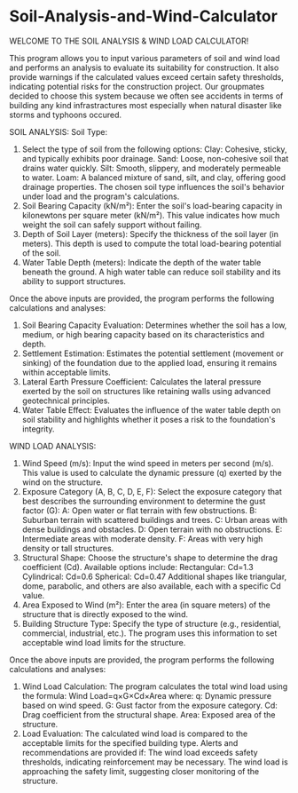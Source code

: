 # Soil-Analysis-and-Wind-Calculator
WELCOME TO THE SOIL ANALYSIS & WIND LOAD CALCULATOR!

This program allows you to input various parameters of soil and wind load and performs an analysis to evaluate its suitability for construction. It also provide warnings if the calculated values exceed certain safety thresholds, indicating potential risks for the construction project. Our groupmates decided to choose this system because we often see accidents in terms of building any kind infrastractures most especially when natural disaster like storms and typhoons occured.

SOIL ANALYSIS: Soil Type:

1. Select the type of soil from the following options: Clay: Cohesive, sticky, and typically exhibits poor drainage. Sand: Loose, non-cohesive soil that drains water quickly. Silt: Smooth, slippery, and moderately permeable to water. Loam: A balanced mixture of sand, silt, and clay, offering good drainage properties. The chosen soil type influences the soil's behavior under load and the program's calculations.
2. Soil Bearing Capacity (kN/m²): Enter the soil's load-bearing capacity in kilonewtons per square meter (kN/m²). This value indicates how much weight the soil can safely support without failing.
3. Depth of Soil Layer (meters): Specify the thickness of the soil layer (in meters). This depth is used to compute the total load-bearing potential of the soil.
4. Water Table Depth (meters): Indicate the depth of the water table beneath the ground. A high water table can reduce soil stability and its ability to support structures.

Once the above inputs are provided, the program performs the following calculations and analyses:

1. Soil Bearing Capacity Evaluation: Determines whether the soil has a low, medium, or high bearing capacity based on its characteristics and depth.
2. Settlement Estimation: Estimates the potential settlement (movement or sinking) of the foundation due to the applied load, ensuring it remains within acceptable limits.
3. Lateral Earth Pressure Coefficient: Calculates the lateral pressure exerted by the soil on structures like retaining walls using advanced geotechnical principles.
4. Water Table Effect: Evaluates the influence of the water table depth on soil stability and highlights whether it poses a risk to the foundation's integrity.

WIND LOAD ANALYSIS:

1. Wind Speed (m/s): Input the wind speed in meters per second (m/s). This value is used to calculate the dynamic pressure (q) exerted by the wind on the structure.
2. Exposure Category (A, B, C, D, E, F): Select the exposure category that best describes the surrounding environment to determine the gust factor (G): A: Open water or flat terrain with few obstructions. B: Suburban terrain with scattered buildings and trees. C: Urban areas with dense buildings and obstacles. D: Open terrain with no obstructions. E: Intermediate areas with moderate density. F: Areas with very high density or tall structures.
3. Structural Shape: Choose the structure's shape to determine the drag coefficient (Cd). Available options include: Rectangular: Cd=1.3 Cylindrical: Cd=0.6 Spherical: Cd=0.47 Additional shapes like triangular, dome, parabolic, and others are also available, each with a specific Cd value.
4. Area Exposed to Wind (m²): Enter the area (in square meters) of the structure that is directly exposed to the wind.
5. Building Structure Type: Specify the type of structure (e.g., residential, commercial, industrial, etc.). The program uses this information to set acceptable wind load limits for the structure.

Once the above inputs are provided, the program performs the following calculations and analyses:

1. Wind Load Calculation: The program calculates the total wind load using the formula: Wind Load=q×G×Cd×Area where: q: Dynamic pressure based on wind speed. G: Gust factor from the exposure category. Cd: Drag coefficient from the structural shape. Area: Exposed area of the structure.
2. Load Evaluation: The calculated wind load is compared to the acceptable limits for the specified building type. Alerts and recommendations are provided if: The wind load exceeds safety thresholds, indicating reinforcement may be necessary. The wind load is approaching the safety limit, suggesting closer monitoring of the structure.

